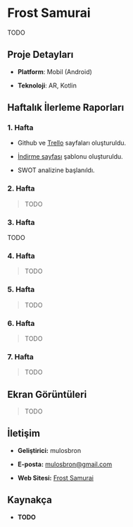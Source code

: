 # Frost Samurai

TODO

## Proje Detayları

- **Platform**: Mobil (Android)

- **Teknoloji**: AR, Kotlin

## Haftalık İlerleme Raporları

### 1. Hafta

- Github ve [Trello](https://trello.com/b/WiveiuTL/frostsamurai) sayfaları oluşturuldu. 

- [İndirme sayfası](https://frostsamurai.com/) şablonu oluşturuldu.

- SWOT analizine başlanıldı.

### 2. Hafta

>TODO

### 3. Hafta

TODO

### 4. Hafta

>TODO

### 5. Hafta

>TODO

### 6. Hafta

>TODO

### 7. Hafta

>TODO

## Ekran Görüntüleri

>TODO

## İletişim

- **Geliştirici:** mulosbron

- **E-posta:** mulosbron@gmail.com

- **Web Sitesi:** [Frost Samurai](frostsamurai.com)

## Kaynakça

- **TODO**